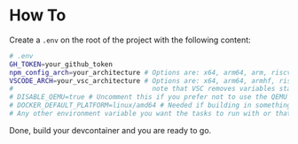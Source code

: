 # How To

Create a `.env` on the root of the project with the following content:

```bash
# .env
GH_TOKEN=your_github_token
npm_config_arch=your_architecture # Options are: x64, arm64, arm, riscv64, loong64, ppc64, and s390x
VSCODE_ARCH=your_vsc_architecture # Options are: x64, arm64, armhf, riscv64, loong64, ppc64le, and s390x
#                                   note that VSC removes variables starting with VSCODE_ from the environment.
# DISABLE_QEMU=true # Uncomment this if you prefer not to use the QEMU step in postinstall.js
# DOCKER_DEFAULT_PLATFORM=linux/amd64 # Needed if building in something other than x64
# Any other environment variable you want the tasks to run with or that set the build environment to your desired output architecture
```

Done, build your devcontainer and you are ready to go.
